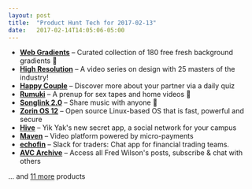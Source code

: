 ```yaml
---
layout: post
title:  "Product Hunt Tech for 2017-02-13"
date:   2017-02-14T14:05:06-05:00
---
```


* **[Web Gradients](https://www.producthunt.com/posts/web-gradients?utm_campaign=producthunt-api&utm_medium=api&utm_source=Application%3A+Daily+Digest+RSS+%28ID%3A+3202%29)** – Curated collection of 180 free fresh background gradients 🚀
* **[High Resolution](https://www.producthunt.com/posts/high-resolution?utm_campaign=producthunt-api&utm_medium=api&utm_source=Application%3A+Daily+Digest+RSS+%28ID%3A+3202%29)** – A video series on design with 25 masters of the industry!
* **[Happy Couple](https://www.producthunt.com/posts/happy-couple?utm_campaign=producthunt-api&utm_medium=api&utm_source=Application%3A+Daily+Digest+RSS+%28ID%3A+3202%29)** – Discover more about your partner via a daily quiz
* **[Rumuki](https://www.producthunt.com/posts/rumuki?utm_campaign=producthunt-api&utm_medium=api&utm_source=Application%3A+Daily+Digest+RSS+%28ID%3A+3202%29)** – A prenup for sex tapes and home videos 🙈
* **[Songlink 2.0](https://www.producthunt.com/posts/songlink-2-0?utm_campaign=producthunt-api&utm_medium=api&utm_source=Application%3A+Daily+Digest+RSS+%28ID%3A+3202%29)** – Share music with anyone 🤘
* **[Zorin OS 12](https://www.producthunt.com/posts/zorin-os-12?utm_campaign=producthunt-api&utm_medium=api&utm_source=Application%3A+Daily+Digest+RSS+%28ID%3A+3202%29)** – Open source Linux-based OS that is fast, powerful and secure
* **[Hive](https://www.producthunt.com/posts/hive-c1d0168c-7db1-4773-b700-5c8b08c3b83f?utm_campaign=producthunt-api&utm_medium=api&utm_source=Application%3A+Daily+Digest+RSS+%28ID%3A+3202%29)** – Yik Yak's new secret app, a social network for your campus
* **[Maven](https://www.producthunt.com/posts/maven-e01dfdbe-66d9-478b-addb-9a3825925c93?utm_campaign=producthunt-api&utm_medium=api&utm_source=Application%3A+Daily+Digest+RSS+%28ID%3A+3202%29)** – Video platform powered by micro-payments
* **[echofin](https://www.producthunt.com/posts/echofin?utm_campaign=producthunt-api&utm_medium=api&utm_source=Application%3A+Daily+Digest+RSS+%28ID%3A+3202%29)** – Slack for traders: Chat app for financial trading teams.
* **[AVC Archive](https://www.producthunt.com/posts/avc-archive?utm_campaign=producthunt-api&utm_medium=api&utm_source=Application%3A+Daily+Digest+RSS+%28ID%3A+3202%29)** – Access all Fred Wilson's posts, subscribe & chat with others

… and [11 more](https://www.producthunt.com/tech) products